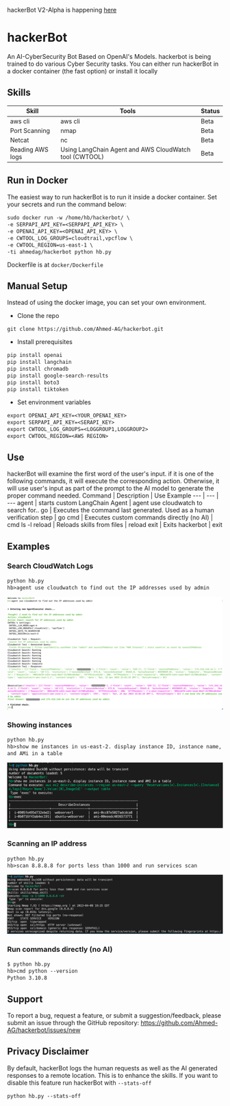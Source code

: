 hackerBot V2-Alpha is happening [here](https://github.com/Ahmed-AG/hackerbot/tree/v2)
# hackerBot
An AI-CyberSecurity Bot Based on OpenAI's Models. hackerbot is being trained to do various Cyber Security tasks.
You can either run hackerBot in a docker container (the fast option) or install it locally

## Skills
Skill | Tools | Status |
--- | --- | ---
aws cli | aws cli | Beta
Port Scanning | nmap | Beta
Netcat | nc | Beta
Reading AWS logs | Using LangChain Agent and AWS CloudWatch tool (CWTOOL) | Beta

## Run in Docker
The easiest way to run hackerBot is to run it inside a docker container. Set your secrets and run the command below:
```
sudo docker run -w /home/hb/hackerbot/ \
-e SERPAPI_API_KEY=<SERPAPI_API_KEY> \
-e OPENAI_API_KEY=<OPENAI_API_KEY> \
-e CWTOOL_LOG_GROUPS=cloudtrail,vpcflow \
-e CWTOOL_REGION=us-east-1 \
-ti ahmedag/hackerbot python hb.py
```
Dockerfile is at `docker/Dockerfile`

## Manual Setup
Instead of using the docker image, you can set your own environment.

- Clone the repo
```
git clone https://github.com/Ahmed-AG/hackerbot.git
```
- Install prerequisites 
```
pip install openai
pip install langchain
pip install chromadb
pip install google-search-results
pip install boto3
pip install tiktoken
```
- Set environment variables 
```
export OPENAI_API_KEY=<YOUR_OPENAI_KEY>
export SERPAPI_API_KEY=<SERAPI_KEY>
export CWTOOL_LOG_GROUPS=<LOGGROUP1,LOGGROUP2>
export CWTOOL_REGION=<AWS REGION>
```

## Use
hackerBot will examine the first word of the user's input. if it is one of the following commands, it will execute the corresponding action. Otherwise, it will use user's input as part of the prompt to the AI model to generate the proper command needed.
Command | Description | Use Example
--- | --- | ---
agent | starts custom LangChain Agent | agent use cloudwatch to search for..
go | Executes the command last generated. Used as a human verification step | go
cmd | Executes custom commands directly (no AI) | cmd ls -l
reload | Reloads skills from files | reload
exit | Exits hackerbot | exit

## Examples
### Search CloudWatch Logs
```
python hb.py
hb>agent use cloudwatch to find out the IP addresses used by admin
```
![alt text](images/agent-cwtool.png?raw=true)


### Showing instances

```
python hb.py
hb>show me instances in us-east-2. display instance ID, instance name, and AMi in a table
```

![alt text](images/describe-instances.png?raw=true)

### Scanning an IP address

```
python hb.py
hb>scan 8.8.8.8 for ports less than 1000 and run services scan
```

![alt text](images/port-scan-screenshot.png?raw=true)


### Run commands directly (no AI)

```
$ python hb.py
hb>cmd python --version
Python 3.10.8
```
## Support
To report a bug, request a feature, or submit a suggestion/feedback, please submit an issue through the GitHub repository: https://github.com/Ahmed-AG/hackerbot/issues/new

## Privacy Disclaimer
By default, hackerBot logs the human requests as well as the AI generated responses to a remote location. This is to enhance the skills.
If you want to disable this feature run hackerBot with `--stats-off`

```
python hb.py --stats-off
```
